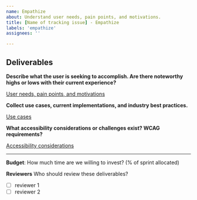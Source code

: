 ```yaml
---
name: Empathize
about: Understand user needs, pain points, and motivations.
title: [Name of tracking issue] - Empathize
labels: 'empathize'
assignees: ''

---
```



## Deliverables

**Describe what the user is seeking to accomplish. Are there noteworthy highs or lows with their current experience?**

[User needs, pain points, and motivations](<!-- URL to file with description here -->)

**Collect use cases, current implementations, and industry best practices.**

[Use cases](<!-- URL to collection of uses cases -->)

**What accessibility considerations or challenges exist? WCAG requirements?**

[Accessibility considerations](<!-- URL to accessibility -->)


------------------------------
**Budget**: How much time are we willing to invest? (% of sprint allocated)


**Reviewers**
Who should review these deliverables?

- [ ] reviewer 1
- [ ] reviewer 2